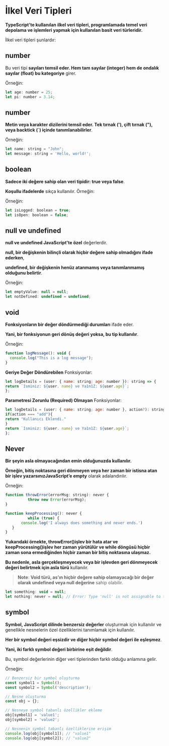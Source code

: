 # İlkel Veri Tipleri
**TypeScript'te kullanılan ilkel veri tipleri, programlamada temel veri depolama ve işlemleri yapmak için kullanılan basit veri türleridir.** 

İlkel veri tipleri şunlardır:
## number
 Bu veri tipi **sayıları temsil eder. Hem tam sayılar (integer) hem de ondalık sayılar (float) bu kategoriye** girer. 
 
 Örneğin:
  ```js
let age: number = 25;
let pi: number = 3.14;
 ```
 ## number
**Metin veya karakter dizilerini temsil eder. Tek tırnak ('), çift tırnak ("), veya backtick (`) içinde tanımlanabilirler**. 

Örneğin:
  ```js
let name: string = "John";
let message: string = 'Hello, world!';
 ```
  ## boolean
**Sadece iki değere sahip olan veri tipidir: true veya false**. 

**Koşullu ifadelerde** sıkça kullanılır. Örneğin: 

Örneğin:
  ```js
let isLogged: boolean = true;
let isOpen: boolean = false;
 ```

  ## null ve undefined
**null ve undefined JavaScript'te özel** değerlerdir.

**null, bir değişkenin bilinçli olarak hiçbir değere sahip olmadığını ifade ederken**,

**undefined, bir değişkenin henüz atanmamış veya tanımlanmamış olduğunu belirtir**. 

Örneğin:
  ```js
let emptyValue: null = null;
let notDefined: undefined = undefined;
 ```
   ## void
**Fonksiyonların bir değer döndürmediği durumları** ifade eder.

**Yani, bir fonksiyonun geri dönüş değeri yoksa, bu tip kullanılır**. 

Örneğin:
  ```js
function logMessage(): void {
    console.log("This is a log message");
}
 ```
 **Geriye Değer Döndürebilen** Fonksiyonlar:
   ```js
   let logDetails = (user: { name: string; age: number }): string => {
   return `Isminiz: ${user. name} ve Ya1n1Z: ${user.age}`;
};
  ```
   **Parametresi Zorunlu (Required) Olmayan** Fonksiyonlar:
   ```js
 let logDetails = (user: { name: string; age: number }, action?): string => {
if(action === "add"){
return "Kullanıcı Eklendi."
}
   return `Isminiz: ${user. name} ve Ya1n1Z: ${user.age}`;
};
  ```
 ## Never
 **Bir şeyin asla olmayacağından emin olduğunuzda kullanılır.** 

 **Örneğin, bitiş noktasına geri dönmeyen veya her zaman bir istisna atan bir işlev yazarsınızJavaScript’e empty** olarak adalandırılır. 

Örneğin:
  ```js
function throwError(errorMsg: string): never { 
            throw new Error(errorMsg); 
} 

function keepProcessing(): never { 
            while (true) { 
         console.log('I always does something and never ends.')
     }
}
 ```
  **Yukarıdaki örnekte, throwError()işlev bir hata atar ve keepProcessing()işlev her zaman yürütülür ve while döngüsü hiçbir zaman sona ermediğinden hiçbir zaman bir bitiş noktasına ulaşmaz.**
  
   **Bu nedenle, asla gerçekleşmeyecek veya bir işlevden geri dönmeyecek değeri belirtmek için asla türü** kullanılır.

  > **Note**: **Void türü, as’ın hiçbir değere sahip olamayacağı bir değer olarak undefined veya null değerine** sahip olabilir.
  ```js
let something: void = null;
let nothing: never = null; // Error: Type 'null' is not assignable to type 'never'
 ```

 ## symbol
**Symbol, JavaScript dilinde benzersiz değerler** oluşturmak için kullanılır ve genellikle nesnelerin özel özelliklerini tanımlamak için kullanılır.

**Her bir symbol değeri eşsizdir ve diğer hiçbir symbol değeri ile eşleşmez**. 

**Yani, iki farklı symbol değeri birbirine eşit değildir**. 

Bu, symbol değerlerinin diğer veri tiplerinden farklı olduğu anlamına gelir.

Örneğin:
  ```js
// Benzersiz bir symbol oluşturma
const symbol1 = Symbol();
const symbol2 = Symbol('description');

// Nesne oluşturma
const obj = {};

// Nesneye symbol tabanlı özellikler ekleme
obj[symbol1] = 'value1';
obj[symbol2] = 'value2';

// Nesnenin symbol tabanlı özelliklerine erişim
console.log(obj[symbol1]); // "value1"
console.log(obj[symbol2]); // "value2"

 ```